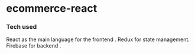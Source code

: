 # ecommerce-react

### Tech used 

React as the main language for the frontend . Redux for state management. Firebase for backend . 
